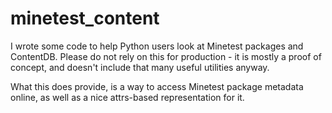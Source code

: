 # minetest_content

I wrote some code to help Python users look at Minetest packages
and ContentDB. Please do not rely on this for production - it is
mostly a proof of concept, and doesn't include that many useful
utilities anyway.

What this does provide, is a way to access Minetest package metadata
online, as well as a nice attrs-based representation for it.
